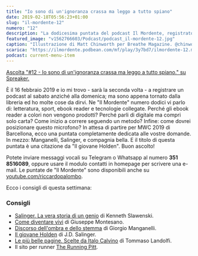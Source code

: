 ```yaml
---
title: "Io sono di un'ignoranza crassa ma leggo a tutto spiano"
date: 2019-02-18T05:56:23+01:00
slug: "il-mordente-12"
numero: "12"
description: "La dodicesima puntata del podcast Il Mordente, registrato e curato da Riccardo Palombo."
featured_image: "v1562766603/Podcast/podcast_il-mordente-12.jpg"
caption: "Illustrazione di Matt Chinworth per Breathe Magazine. @chinworthillustration.com"
scarica: "https://ilmordente.podbean.com/mf/play/3y7bd7/ilmordente-12.mp3"
podcast: current-menu-item
---
```


<a class="spreaker-player" href="https://www.spreaker.com/episode/17071582" data-resource="episode_id=17071582" data-width="100%" data-height="200" data-theme="light" data-playlist="false" data-playlist-continuous="false" data-autoplay="false" data-live-autoplay="false" data-chapters-image="true" data-episode-image-position="right" data-hide-logo="false" data-hide-likes="false" data-hide-comments="false" data-hide-sharing="false" data-hide-download="true" >Ascolta "#12 - Io sono di un&#39;ignoranza crassa ma leggo a tutto spiano." su Spreaker.</a>

È il 16 febbraio 2019 e io mi trovo - sarà la seconda volta - a registrare un podcast al sabato anziché alla domenica; ma sono appena tornato dalla libreria ed ho molte cose da dirvi. Ne "Il Mordente" numero dodici vi parlo di: letteratura, sport, ebook reader e tecnologie collegate. Perché gli ebook reader a colori non vengono prodotti? Perché parli di digitale ma compri solo carta? Come inizio a correre seguendo un metodo? Infine: come dovrei posizionare questo microfono? In attesa di partire per MWC 2019 di Barcellona, ecco una puntata completamente dedicata alle vostre domande. In mezzo: Manganelli, Salinger, e compagnia bella. E il titolo di questa puntata è una citazione da "Il giovane Holden". Buon ascolto!

Potete inviare messaggi vocali su Telegram o Whatsapp al numero **351 8516089**, oppure usare il modulo contatti in homepage per scrivere una e-mail. Le puntate de "Il Mordente" sono disponibili anche su <a class="text-info" title="Canale Youtube Riccardo Palombo" href="https://www.youtube.com/riccardopalombo">youtube.com/riccardopalombo</a>.

Ecco i consigli di questa settimana:
### Consigli
<ul>
<li><a class="text-info" href="https://amzn.to/2IkwpAU" target="_blank" rel="noopener" rel="nofollow" title="Vedi il libro Salinger, la vera storia di un genio">Salinger. La vera storia di un genio</a> di Kenneth Slawenski.</li>
<li><a class="text-info" href="https://amzn.to/2SGoQt8" target="_blank" rel="noopener" rel="nofollow" title="Vedi il libro Come diventare vivi">Come diventare vivi</a> di Giuseppe Montesano.</li>
<li><a class="text-info" href="https://amzn.to/2Saxfj8" target="_blank" rel="noopener" rel="nofollow" title="Vedi il libro Discorso dell'ombra e dello stemma">Discorso dell'ombra e dello stemma</a> di Giorgio Manganelli.</li>
<li><a class="text-info" href="https://amzn.to/2EgfnzF" target="_blank" rel="noopener" rel="nofollow" title="Vedi il libro Il Giovane Holden">Il giovane Holden</a> di J.D. Salinger.</li>
<li><a class="text-info" href="https://amzn.to/2EfXIYM" target="_blank" rel="noopener" rel="nofollow" title="Vedi il libro Le più belle pagine. Scelte da Italo Calvino">Le più belle pagine. Scelte da Italo Calvino</a> di Tommaso Landolfi.</li>
<li>Il sito per runner <a class="text-info" href="http://therunningpitt.com/" target="_blank" rel="noopener" title="Vedi il sito The Running Pitt">The Running Pitt</a>.</li>
</ul>
